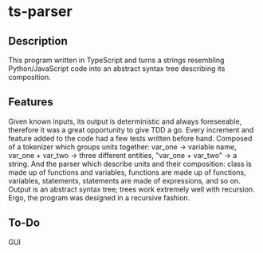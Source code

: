 # ts-parser
## Description
This program written in TypeScript and turns a strings resembling Python/JavaScript code into an abstract syntax tree describing its composition.

## Features
Given known inputs, its output is deterministic and always foreseeable, therefore it was a great opportunity to give TDD a go. Every increment and feature added to the code had a few tests written before hand. 
Composed of a tokenizer which groups units together: var_one -> variable name, var_one + var_two -> three different entities, "var_one + var_two" -> a string. And the parser which describe units and their composition: class is made up of functions and variables, functions are made up of functions, variables, statements, statements are made of expressions, and so on.
Output is an abstract syntax tree; trees work extremely well with recursion. Ergo, the program was designed in a recursive fashion.

## To-Do
GUI
